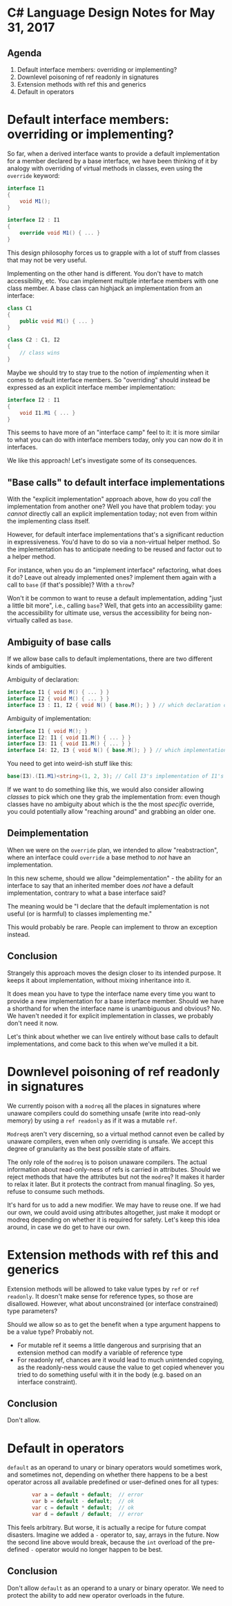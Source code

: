 # C# Language Design Notes for May 31, 2017

## Agenda

1. Default interface members: overriding or implementing?
2. Downlevel poisoning of ref readonly in signatures
3. Extension methods with ref this and generics
4. Default in operators


# Default interface members: overriding or implementing?

So far, when a derived interface wants to provide a default implementation for a member declared by a base interface, we have been thinking of it by analogy with overriding of virtual methods in classes, even using the `override` keyword:

``` c#
interface I1
{
	void M1();
}

interface I2 : I1
{
	override void M1() { ... }
}
```

This design philosophy forces us to grapple with a lot of stuff from classes that may not be very useful.

Implementing on the other hand is different. You don't have to match accessibility, etc. You can implement multiple interface members with one class member. A base class can highjack an implementation from an interface:

``` c#
class C1
{
	public void M1() { ... }
}

class C2 : C1, I2
{
	// class wins
}
```

Maybe we should try to stay true to the notion of *implementing* when it comes to default interface members. So "overriding" should instead be expressed as an explicit interface member implementation:

``` c#
interface I2 : I1
{
	void I1.M1 { ... }
}
```

This seems to have more of an "interface camp" feel to it: it is more similar to what you can do with interface members today, only you can now do it in interfaces.

We like this approach! Let's investigate some of its consequences.

## "Base calls" to default interface implementations

With the "explicit implementation" approach above, how do you *call* the implementation from another one? Well you have that problem today: you *cannot* directly call an explicit implementation today; not even from within the implementing class itself.

However, for default interface implementations that's a significant reduction in expressiveness. You'd have to do so via a non-virtual helper method. So the implementation has to anticipate needing to be reused and factor out to a helper method.

For instance, when you do an "implement interface" refactoring, what does it do? Leave out already implemented ones? implement them again with a call to `base` (if that's possible)? With a `throw`?

Won't it be common to want to reuse a default implementation, adding "just a little bit more", i.e., calling `base`? Well, that gets into an accessibility game: the accessibility for ultimate use, versus the accessibility for being non-virtually called as `base`. 

## Ambiguity of base calls

If we allow base calls to default implementations, there are two different kinds of ambiguities.

Ambiguity of declaration:

``` c#
interface I1 { void M() { ... } }
interface I2 { void M() { ... } }
interface I3 : I1, I2 { void N() { base.M(); } } // which declaration of M()?
```

Ambiguity of implementation:

``` c#
interface I1 { void M(); }
interface I2: I1 { void I1.M() { ... } }
interface I3: I1 { void I1.M() { ... } }
interface I4: I2, I3 { void N() { base.M(); } } // which implementation of M()?
```

You need to get into weird-ish stuff like this:

``` c#
base(I3).(I1.M1)<string>(1, 2, 3); // Call I3's implementation of I1's M1
```

If we want to do something like this, we would also consider allowing *classes* to pick which one they grab the implementation from: even though classes have no ambiguity about which is the the most *specific* override, you could potentially allow "reaching around" and grabbing an older one.

## Deimplementation

When we were on the `override` plan, we intended to allow "reabstraction", where an interface could `override` a base method to *not* have an implementation.

In this new scheme, should we allow "deimplementation" - the ability for an interface to say that an inherited member does *not* have a default implementation, contrary to what a base interface said?

The meaning would be "I declare that the default implementation is not useful (or is harmful) to classes implementing me."

This would probably be rare. People can implement to throw an exception instead.

## Conclusion

Strangely this approach moves the design closer to its intended purpose. It keeps it about implementation, without mixing inheritance into it.

It does mean you have to type the interface name every time you want to provide a new implementation for a base interface member. Should we have a shorthand for when the interface name is unambiguous and obvious? No. We haven't needed it for explicit implementation in classes, we probably don't need it now.

Let's think about whether we can live entirely without base calls to default implementations, and come back to this when we've mulled it a bit.


# Downlevel poisoning of ref readonly in signatures

We currently poison with a `modreq` all the places in signatures where unaware compilers could do something unsafe (write into read-only memory) by using a `ref readonly` as if it was a mutable `ref`.

`Modreq`s aren't very discerning, so a virtual method cannot even be called by unaware compilers, even when only overriding is unsafe. We accept this degree of granularity as the best possible state of affairs.

The only role of the `modreq` is to poison unaware compilers. The actual information about read-only-ness of refs is carried in attributes. Should we reject methods that have the attributes but not the `modreq`? It makes it harder to relax it later. But it protects the contract from manual finagling. So yes, refuse to consume such methods.

It's hard for us to add a new modifier. We may have to reuse one. If we had our own, we could avoid using attributes altogether, just make it modopt or modreq depending on whether it is required for safety. Let's keep this idea around, in case we do get to have our own.


# Extension methods with ref this and generics

Extension methods will be allowed to take value types by `ref` or `ref readonly`. It doesn't make sense for reference types, so those are disallowed. However, what about unconstrained (or interface constrained) type parameters? 

Should we allow so as to get the benefit when a type argument happens to be a value type? Probably not. 

- For mutable ref it seems a little dangerous and surprising that an extension method can modify a variable of reference type
- For readonly ref, chances are it would lead to much unintended copying, as the readonly-ness would cause the value to get copied whenever you tried to do something useful with it in the body (e.g. based on an interface constraint).

## Conclusion
Don't allow.


# Default in operators

`default` as an operand to unary or binary operators would sometimes work, and sometimes not, depending on whether there happens to be a best operator across all available predefined or user-defined ones for all types:

``` c#
        var a = default + default;  // error
        var b = default - default;  // ok
        var c = default * default;  // ok
        var d = default / default;  // error
```

This feels arbitrary. But worse, it is actually a recipe for future compat disasters. Imagine we added a `-` operator to, say, arrays in the future. Now the second line above would break, because the `int` overload of the pre-defined `-` operator would no longer happen to be best.

## Conclusion
Don't allow `default` as an operand to a unary or binary operator. We need to protect the ability to add new operator overloads in the future.
